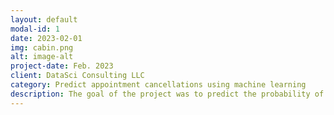 ```yaml
---
layout: default
modal-id: 1
date: 2023-02-01
img: cabin.png
alt: image-alt
project-date: Feb. 2023
client: DataSci Consulting LLC
category: Predict appointment cancellations using machine learning
description: The goal of the project was to predict the probability of appointment cancellations using different machine learning algorithms.
---
```

